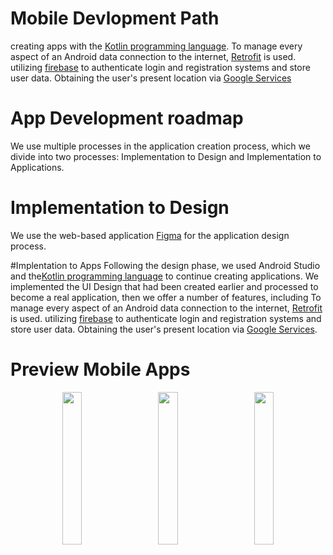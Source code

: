 # Mobile Devlopment Path
creating apps with the [Kotlin programming language](https://kotlinlang.org/). To manage every aspect of an Android data connection to the internet, [Retrofit](https://square.github.io/retrofit/) is used. utilizing [firebase](https://firebase.google.com/?hl=id) to authenticate login and registration systems and store user data. Obtaining the user's present location via [Google Services](https://cloud.google.com/?hl=id)

# App Development roadmap
We use multiple processes in the application creation process, which we divide into two processes: Implementation to Design and Implementation to Applications.

# Implementation to Design
We use the web-based application [Figma](figma.com) for the application design process.

#Implentation to Apps
Following the design phase, we used Android Studio and the[Kotlin programming language](https://kotlinlang.org/) to continue creating applications. We implemented the UI Design that had been created earlier and processed to become a real application, then we offer a number of features, including To manage every aspect of an Android data connection to the internet, [Retrofit](https://square.github.io/retrofit/) is used. utilizing [firebase](https://firebase.google.com/?hl=id) to authenticate login and registration systems and store user data. Obtaining the user's present location via [Google Services](https://cloud.google.com/?hl=id).

# Preview Mobile Apps

<p align="center">
	<img src="![image](https://github.com/PS419-OVJ/OVJ-apps/assets/106564460/5ccc8e4f-0634-4bd8-a0c5-ab9a7b1c1c75)
" width="25%"> &nbsp; &nbsp; &nbsp;
		<img src="![image](https://github.com/PS419-OVJ/OVJ-apps/assets/106564460/58e031bb-300e-4f98-abaa-430f7f2669b2)
" width="25%"> &nbsp; &nbsp; &nbsp;
	<img src="![image](https://github.com/PS419-OVJ/OVJ-apps/assets/106564460/514c06b1-c1b9-46e0-9d57-913ca79ffc60)
" width="25%">
</p>



